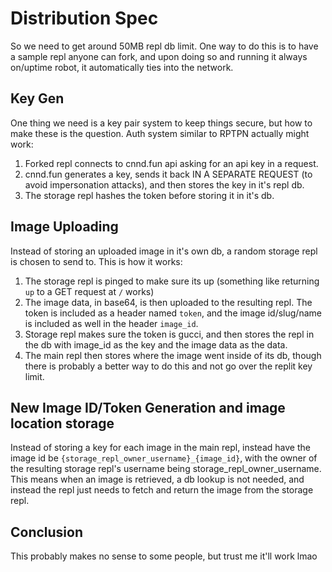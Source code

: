 # Distribution Spec

So we need to get around 50MB repl db limit. One way to do this is to have a sample repl anyone can fork, and upon doing so and running it always on/uptime robot, it automatically ties into the network.

## Key Gen
One thing we need is a key pair system to keep things secure, but how to make these is the question. Auth system similar to RPTPN actually might work:

1. Forked repl connects to cnnd.fun api asking for an api key in a request.
2. cnnd.fun generates a key, sends it back IN A SEPARATE REQUEST (to avoid impersonation attacks), and then stores the key in it's repl db.
3. The storage repl hashes the token before storing it in it's db.

## Image Uploading
Instead of storing an uploaded image in it's own db, a random storage repl is chosen to send to. This is how it works:

1. The storage repl is pinged to make sure its up (something like returning `up` to a GET request at `/` works)
2. The image data, in base64, is then uploaded to the resulting repl. The token is included as a header named `token`, and the image id/slug/name is included as well in the header `image_id`.
3. Storage repl makes sure the token is gucci, and then stores the repl in the db with image_id as the key and the image data as the data.
4. The main repl then stores where the image went inside of its db, though there is probably a better way to do this and not go over the replit key limit.

## New Image ID/Token Generation and image location storage
Instead of storing a key for each image in the main repl, instead have the image id be `{storage_repl_owner_username}_{image_id}`, with the owner of the resulting storage repl's username being storage_repl_owner_username. This means when an image is retrieved, a db lookup is not needed, and instead the repl just needs to fetch and return the image from the storage repl.

## Conclusion
This probably makes no sense to some people, but trust me it'll work lmao